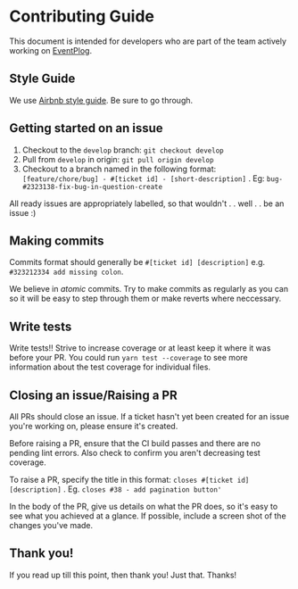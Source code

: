 # Contributing Guide

This document is intended for developers who are part of the team actively working on [EventPlog](eventplog.com).

## Style Guide
We use [Airbnb style guide](https://github.com/airbnb/javascript/tree/master/react). Be sure to go through.

## Getting started on an issue

1. Checkout to the `develop` branch: `git checkout develop`
2. Pull from `develop` in origin: `git pull origin develop`
3. Checkout to a branch named in the following format:
`[feature/chore/bug] - #[ticket id] - [short-description]` .
Eg: `bug-#2323138-fix-bug-in-question-create`

All ready issues are appropriately labelled, so that wouldn't . . well . . be an issue :)

## Making commits

Commits format should generally be `#[ticket id] [description]` e.g. `#323212334 add missing colon`.

We believe in _atomic_ commits. Try to make commits as regularly as you can so it will be easy to step through them or make reverts where neccessary.

## Write tests

Write tests!! Strive to increase coverage or at least keep it where it was before your PR. You could run `yarn test --coverage` to see more information about the test coverage for individual files.

## Closing an issue/Raising a PR

All PRs should close an issue. If a ticket hasn't yet been created for an issue you're working on, please ensure it's created.

Before raising a PR, ensure that the CI build passes and there are no pending lint errors. Also check to confirm you aren't decreasing test coverage.

To raise a PR, specify the title in this format: `closes #[ticket id] [description]` . Eg. `closes #38 - add pagination button'`

In the body of the PR, give us details on what the PR does, so it's easy to see what you achieved at a glance. If possible, include a screen shot of the changes you've made.

## Thank you!

If you read up till this point, then thank you! Just that. Thanks!

